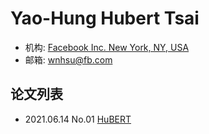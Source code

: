 # Yao-Hung Hubert Tsai

- 机构: [Facebook Inc. New York, NY, USA](../Institutions/Meta.AI.md)
- 邮箱: wnhsu@fb.com

## 论文列表

- 2021.06.14 No.01 [HuBERT](../Models/Speech_Representaion/2021.06.14_HuBERT.md)